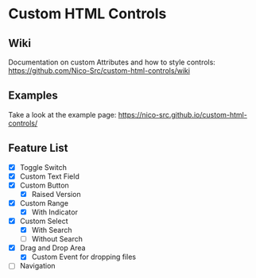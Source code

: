# Custom HTML Controls
## Wiki
Documentation on custom Attributes and how to style controls: https://github.com/Nico-Src/custom-html-controls/wiki  
## Examples
Take a look at the example page: https://nico-src.github.io/custom-html-controls/
## Feature List
- [x] Toggle Switch
- [x] Custom Text Field
- [x] Custom Button
  - [x] Raised Version 
- [x] Custom Range
  - [x] With Indicator
- [x] Custom Select
  - [x] With Search
  - [ ] Without Search   
- [x] Drag and Drop Area
  - [x] Custom Event for dropping files 
- [ ] Navigation   

